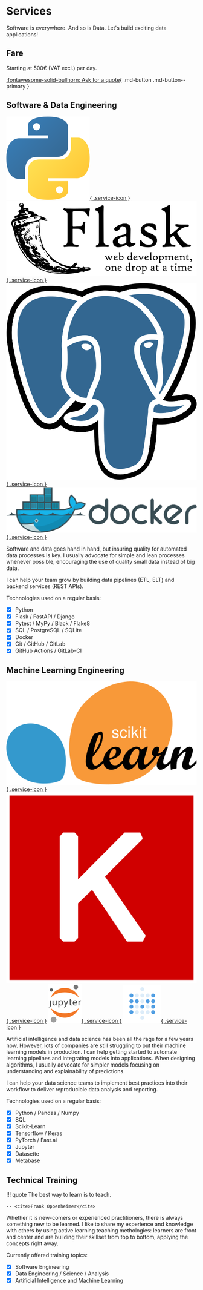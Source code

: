 # Services

Software is everywhere. And so is Data. Let's build exciting data applications!

## Fare

Starting at 500€ (VAT excl.) per day.

[:fontawesome-solid-bullhorn: Ask for a quote](../contact.md){ .md-button .md-button--primary }

## Software & Data Engineering

[![Python Logo](../static/company/python.svg "Python"){ .service-icon }](https://www.python.org)
[![Flask Logo](../static/company/flask.svg "Flask"){ .service-icon }](https://palletsprojects.com/p/flask/)
[![PostgreSQL Logo](../static/company/postgresql.svg "PostgreSQL"){ .service-icon }](https://www.postgresql.org)
[![Docker Logo](../static/company/docker.svg "Docker"){ .service-icon }](https://www.docker.com)

Software and data goes hand in hand, but insuring quality for automated data
processes is key. I usually advocate for simple and lean processes whenever
possible, encouraging the use of quality small data instead of big data.

I can help your team grow by building data pipelines (ETL, ELT) and backend
services (REST APIs).

Technologies used on a regular basis:

- [x] Python
- [x] Flask / FastAPI / Django
- [x] Pytest / MyPy / Black / Flake8
- [x] SQL / PostgreSQL / SQLite
- [x] Docker
- [x] Git / GitHub / GitLab
- [x] GitHub Actions / GitLab-CI

## Machine Learning Engineering

[![Scikit-Learn Logo](../static/company/scikit-learn.svg "Scikit-Learn"){ .service-icon }](https://scikit-learn.org)
[![Keras Logo](../static/company/keras.svg "Keras"){ .service-icon }](https://keras.io)
[![Jupyter Logo](../static/company/jupyter.svg "Jupyter"){ .service-icon }](https://jupyter.org)
[![Metabase Logo](../static/company/metabase.svg "Metabase"){ .service-icon }](https://www.metabase.com)

Artificial intelligence and data science has been all the rage for a few years now.
However, lots of companies are still struggling to put their machine learning
models in production. I can help getting started to automate learning pipelines
and integrating models into applications. When designing algorithms, I usually
advocate for simpler models focusing on understanding and explainability of predictions.

I can help your data science teams to implement best practices into their workflow
to deliver reproducible data analysis and reporting.

Technologies used on a regular basis:

- [x] Python / Pandas / Numpy
- [x] SQL
- [x] Scikit-Learn
- [x] Tensorflow / Keras
- [x] PyTorch / Fast.ai
- [x] Jupyter
- [x] Datasette
- [x] Metabase

## Technical Training

!!! quote
    The best way to learn is to teach.

    -- <cite>Frank Oppenheimer</cite>

Whether it is new-comers or experienced practitioners, there is always something
new to be learned. I like to share my experience and knowledge with others by
using active learning teaching methologies: learners are front and center and
are building their skillset from top to bottom, applying the concepts right away.

Currently offered training topics:

- [x] Software Engineering
- [x] Data Engineering / Science / Analysis
- [x] Artificial Intelligence and Machine Learning
